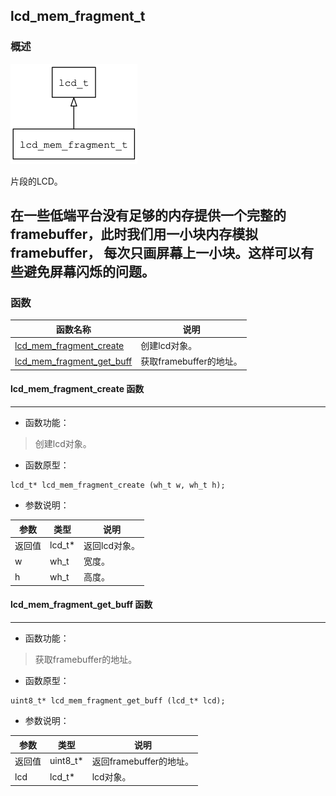 ## lcd\_mem\_fragment\_t
### 概述
![image](images/lcd_mem_fragment_t_0.png)

片段的LCD。

在一些低端平台没有足够的内存提供一个完整的framebuffer，此时我们用一小块内存模拟framebuffer，
每次只画屏幕上一小块。这样可以有些避免屏幕闪烁的问题。
----------------------------------
### 函数
<p id="lcd_mem_fragment_t_methods">

| 函数名称 | 说明 | 
| -------- | ------------ | 
| <a href="#lcd_mem_fragment_t_lcd_mem_fragment_create">lcd\_mem\_fragment\_create</a> | 创建lcd对象。 |
| <a href="#lcd_mem_fragment_t_lcd_mem_fragment_get_buff">lcd\_mem\_fragment\_get\_buff</a> | 获取framebuffer的地址。 |
#### lcd\_mem\_fragment\_create 函数
-----------------------

* 函数功能：

> <p id="lcd_mem_fragment_t_lcd_mem_fragment_create">创建lcd对象。

* 函数原型：

```
lcd_t* lcd_mem_fragment_create (wh_t w, wh_t h);
```

* 参数说明：

| 参数 | 类型 | 说明 |
| -------- | ----- | --------- |
| 返回值 | lcd\_t* | 返回lcd对象。 |
| w | wh\_t | 宽度。 |
| h | wh\_t | 高度。 |
#### lcd\_mem\_fragment\_get\_buff 函数
-----------------------

* 函数功能：

> <p id="lcd_mem_fragment_t_lcd_mem_fragment_get_buff">获取framebuffer的地址。

* 函数原型：

```
uint8_t* lcd_mem_fragment_get_buff (lcd_t* lcd);
```

* 参数说明：

| 参数 | 类型 | 说明 |
| -------- | ----- | --------- |
| 返回值 | uint8\_t* | 返回framebuffer的地址。 |
| lcd | lcd\_t* | lcd对象。 |

